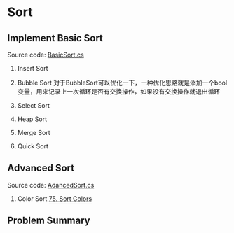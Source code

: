 # Sort
## Implement Basic Sort
Source code: [BasicSort.cs](https://github.com/Sophie1797/AlgorithmLearningNote/blob/master/src/AlgorithmNote/AlgorithmNote/Sort/BasicSort.cs)

1. Insert Sort

2. Bubble Sort
对于BubbleSort可以优化一下，一种优化思路就是添加一个bool变量，用来记录上一次循环是否有交换操作，如果没有交换操作就退出循环
3. Select Sort

4. Heap Sort

5. Merge Sort

6. Quick Sort

## Advanced Sort
Source code: [AdancedSort.cs](https://github.com/Sophie1797/AlgorithmLearningNote/blob/master/src/AlgorithmNote/AlgorithmNote/Sort/AdancedSort.cs)

1. Color Sort
[75. Sort Colors](https://leetcode.com/problems/sort-colors/)

## Problem Summary